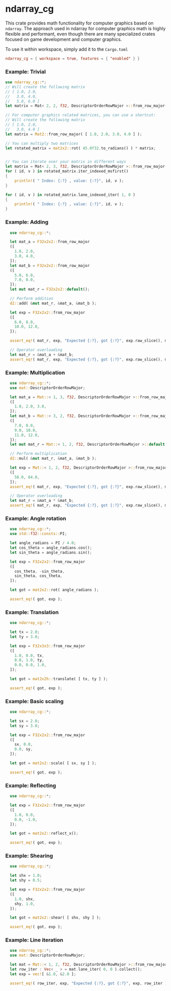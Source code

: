 # ndarray_cg

This crate provides math functionality for computer graphics based on `ndarray`. The approach used in ndarray for computer graphics math is highly flexible and performant, even though there are many specialized crates focused on game development and computer graphics.

To use it within workspace, simply add it to the `Cargo.toml`
```toml
ndarray_cg = { workspace = true, features = { "enabled" } }
```

### Example: Trivial

```Rust
use ndarray_cg::*;
// Will create the following matrix
// [ 1.0, 2.0,
//   3.0, 4.0,
//   5.0, 6.0 ]
let matrix = Mat< 2, 2, f32, DescriptorOrderRowMajor >::from_row_major( [ 1.0, 2.0, 3.0, 4.0 ] );

// For computer graphics related matrices, you can use a shortcut:
// Will create the following matrix
// [ 1.0, 2.0,
//   3.0, 4.0 ]
let matrix = Mat2::from_row_major( [ 1.0, 2.0, 3.0, 4.0 ] );

// You can multiply two matrices
let rotated_matrix = mat2x2::rot( 45.0f32.to_radians() ) * matrix;


// You can iterate over your matrix in different ways
let matrix = Mat< 2, 3, f32, DescriptorOrderRowMajor >::from_row_major( [ 1.0, 2.0, 3.0, 4.0, 5.0, 6.0 ] );
for ( id, v ) in rotated_matrix.iter_indexed_msfirst()
{
    println!( " Index: {:?} , value: {:?}", id, v );
}

for ( id, v ) in rotated_matrix.lane_indexed_iter( 1, 0 )
{
    println!( " Index: {:?} , value: {:?}", id, v );
}
```

### Example: Adding

```rust
  use ndarray_cg::*;

  let mat_a = F32x2x2::from_row_major
  ([
    1.0, 2.0,
    3.0, 4.0,
  ]);
  let mat_b = F32x2x2::from_row_major
  ([
    5.0, 6.0,
    7.0, 8.0,
  ]);
  let mut mat_r = F32x2x2::default();

  // Perform addition
  d2::add( &mut mat_r, &mat_a, &mat_b );

  let exp = F32x2x2::from_row_major
  ([
    6.0, 8.0,
    10.0, 12.0,
  ]);

  assert_eq!( mat_r, exp, "Expected {:?}, got {:?}", exp.raw_slice(), mat_r.raw_slice() );

  // Operator overloading
  let mat_r = &mat_a + &mat_b;
  assert_eq!( mat_r, exp, "Expected {:?}, got {:?}", exp.raw_slice(), mat_r.raw_slice() );
```

### Example: Multiplication

```rust
  use ndarray_cg::*;
  use mat::DescriptorOrderRowMajor;

  let mat_a = Mat::< 1, 3, f32, DescriptorOrderRowMajor >::from_row_major
  ([
    1.0, 2.0, 3.0,
  ]);
  let mat_b = Mat::< 3, 2, f32, DescriptorOrderRowMajor >::from_row_major
  ([
    7.0, 8.0,
    9.0, 10.0,
    11.0, 12.0,
  ]);
  let mut mat_r = Mat::< 1, 2, f32, DescriptorOrderRowMajor >::default();

  // Perform multiplication
  d2::mul( &mut mat_r, &mat_a, &mat_b );

  let exp = Mat::< 1, 2, f32, DescriptorOrderRowMajor >::from_row_major
  ([
    58.0, 64.0,
  ]);
  assert_eq!( mat_r, exp, "Expected {:?}, got {:?}", exp.raw_slice(), mat_r.raw_slice() );

  // Operator overloading
  let mat_r = &mat_a * &mat_b;
  assert_eq!( mat_r, exp, "Expected {:?}, got {:?}", exp.raw_slice(), mat_r.raw_slice() );
```

### Example: Angle rotation

```rust
  use ndarray_cg::*;
  use std::f32::consts::PI;

  let angle_radians = PI / 4.0;
  let cos_theta = angle_radians.cos();
  let sin_theta = angle_radians.sin();

  let exp = F32x2x2::from_row_major
  ([
    cos_theta, -sin_theta,
    sin_theta, cos_theta,
  ]);

  let got = mat2x2::rot( angle_radians );

  assert_eq!( got, exp );
```

### Example: Translation

```rust
  use ndarray_cg::*;

  let tx = 2.0;
  let ty = 3.0;

  let exp = F32x3x3::from_row_major
  ([
    1.0, 0.0, tx,
    0.0, 1.0, ty,
    0.0, 0.0, 1.0,
  ]);

  let got = mat2x2h::translate( [ tx, ty ] );

  assert_eq!( got, exp );
```

### Example: Basic scaling

```rust
  use ndarray_cg::*;

  let sx = 2.0;
  let sy = 3.0;

  let exp = F32x2x2::from_row_major
  ([
    sx, 0.0,
    0.0, sy,
  ]);

  let got = mat2x2::scale( [ sx, sy ] );

  assert_eq!( got, exp );
```

### Example: Reflecting

```rust
  use ndarray_cg::*;

  let exp = F32x2x2::from_row_major
  ([
    1.0, 0.0,
    0.0, -1.0,
  ]);

  let got = mat2x2::reflect_x();

  assert_eq!( got, exp );
```

### Example: Shearing

```rust
  use ndarray_cg::*;

  let shx = 1.0;
  let shy = 0.5;

  let exp = F32x2x2::from_row_major
  ([
    1.0, shx,
    shy, 1.0,
  ]);

  let got = mat2x2::shear( [ shx, shy ] );

  assert_eq!( got, exp );
```

### Example: Line iteration

```rust
  use ndarray_cg::*;
  use mat::DescriptorOrderRowMajor;

  let mat = Mat::< 1, 2, f32, DescriptorOrderRowMajor >::from_row_major( [ 1.0, 2.0 ] );
  let row_iter : Vec< _ > = mat.lane_iter( 0, 0 ).collect();
  let exp = vec![ &1.0, &2.0 ];

  assert_eq!( row_iter, exp, "Expected {:?}, got {:?}", exp, row_iter );
```
